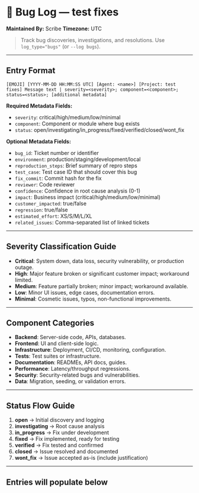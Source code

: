 
# 🐞 Bug Log — test fixes
**Maintained By:** Scribe
**Timezone:** UTC

> Track bug discoveries, investigations, and resolutions. Use `log_type="bugs"` (or `--log bugs`).

---



## Entry Format
```
[EMOJI] [YYYY-MM-DD HH:MM:SS UTC] [Agent: <name>] [Project: test fixes] Message text | severity=<severity>; component=<component>; status=<status>; [additional metadata]
```

**Required Metadata Fields:**
- `severity`: critical/high/medium/low/minimal
- `component`: Component or module where bug exists
- `status`: open/investigating/in_progress/fixed/verified/closed/wont_fix

**Optional Metadata Fields:**
- `bug_id`: Ticket number or identifier
- `environment`: production/staging/development/local
- `reproduction_steps`: Brief summary of repro steps
- `test_case`: Test case ID that should cover this bug
- `fix_commit`: Commit hash for the fix
- `reviewer`: Code reviewer
- `confidence`: Confidence in root cause analysis (0-1)
- `impact`: Business impact (critical/high/medium/low/minimal)
- `customer_impacted`: true/false
- `regression`: true/false
- `estimated_effort`: XS/S/M/L/XL
- `related_issues`: Comma-separated list of linked tickets

---

## Severity Classification Guide
- **Critical**: System down, data loss, security vulnerability, or production outage.
- **High**: Major feature broken or significant customer impact; workaround limited.
- **Medium**: Feature partially broken; minor impact; workaround available.
- **Low**: Minor UI issues, edge cases, documentation errors.
- **Minimal**: Cosmetic issues, typos, non-functional improvements.

---

## Component Categories
- **Backend**: Server-side code, APIs, databases.
- **Frontend**: UI and client-side logic.
- **Infrastructure**: Deployment, CI/CD, monitoring, configuration.
- **Tests**: Test suites or infrastructure.
- **Documentation**: READMEs, API docs, guides.
- **Performance**: Latency/throughput regressions.
- **Security**: Security-related bugs and vulnerabilities.
- **Data**: Migration, seeding, or validation errors.

---

## Status Flow Guide
1. **open** → Initial discovery and logging  
2. **investigating** → Root cause analysis  
3. **in_progress** → Fix under development  
4. **fixed** → Fix implemented, ready for testing  
5. **verified** → Fix tested and confirmed  
6. **closed** → Issue resolved and documented  
7. **wont_fix** → Issue accepted as-is (include justification)

---

## Entries will populate below
